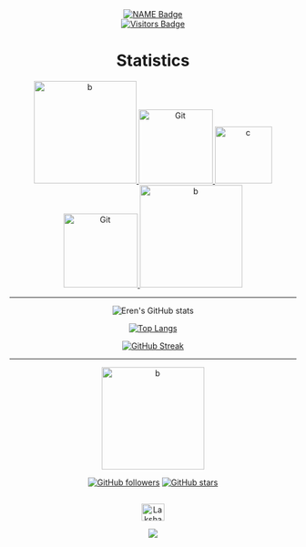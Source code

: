<div align="center">
  <a href="https://github.com/erensolmaz">
    <img src="https://img.shields.io/badge/erensolmaz-181717?style=for-the-badge&logo=github&logoColor=white" alt="NAME Badge">
  </a>
</div>
<div align="center">
  <a href="https://github.com/erensolmaz">
    <img src="https://komarev.com/ghpvc/?username=erensolmaz&label=Visitors&color=181717&style=flat" alt="Visitors Badge" />
  </a>
</div>







<div align="center">



<!--
**erensolmaz/erensolmaz** is a ✨ _special_ ✨ repository because its `README.md` (this file) appears on your GitHub profile.
Here are some ideas to get you started:
- 🔭 I’m currently working on ...
- 🌱 I’m currently learning ...
- 👯 I’m looking to collaborate on ...
- 🤔 I’m looking for help with ...
- 💬 Ask me about ...
- 📫 How to reach me: ...
- 😄 Pronouns: ...
- ⚡ Fun fact: ...
-->




 # Statistics 

<a href="https://github.com/" target="_blank" rel="noreferrer">  <img src="https://media.giphy.com/media/BMJVBbow2MTIGtRBqQ/giphy.gif" width="180" alt="b"/> </a>
<a href="https://git-scm.com/" target="_blank" rel="noreferrer">  <img src="https://media.giphy.com/media/kH1DBkPNyZPOk0BxrM/giphy.gif" width="130"  alt="Git"/> </a>
 <a href="https://github.com/" target="_blank" rel="noreferrer">  <img src="https://i.giphy.com/media/KzJkzjggfGN5Py6nkT/200.webp" width="100" alt="c"/> </a>
   <a href="https://git-scm.com/" target="_blank" rel="noreferrer">  <img src="https://media.giphy.com/media/kH1DBkPNyZPOk0BxrM/giphy.gif" width="130"  alt="Git"/> </a>
<a href="https://github.com/" target="_blank" rel="noreferrer">  <img src="https://media.giphy.com/media/BMJVBbow2MTIGtRBqQ/giphy.gif" width="180" alt="b"/> </a>

<hr>

![Eren's GitHub stats](https://github-readme-stats.vercel.app/api?username=erensolmaz&theme=codeSTACKr&show_icons=true)

[![Top Langs](https://github-readme-stats.vercel.app/api/top-langs/?username=erensolmaz&theme=codeSTACKr)](https://github.com/erensolmaz/github-readme-stats)

[![GitHub Streak](https://github-readme-streak-stats.herokuapp.com?user=erensolmaz&theme=highcontrast&border_radius=&ring=DD5119&background=0B151E&border=101D2D&dates=FFCE36&currStreakLabel=40DD20)](https://git.io/streak-stats)

<hr>

<a href="https://github.com/" target="_blank" rel="noreferrer">  <img src="https://media.giphy.com/media/gkUxOOHXZEoZKc9bGr/giphy.gif" width="180" alt="b"/> </a>

[![GitHub followers](https://img.shields.io/github/followers/erensolmaz?style=for-the-badge&logo=github&color=orange)](https://github.com/erensolmaz?tab=followers)
[![GitHub stars](https://img.shields.io/github/stars/erensolmaz?style=for-the-badge&logo=github&color=orange)](https://github.com/erensolmaz?tab=stars)

  ##


  <p align="center">
  <a href="https://www.linkedin.com/in/noiren/" target="_blank"><img align="center"
      src="https://raw.githubusercontent.com/rahuldkjain/github-profile-readme-generator/master/src/images/icons/Social/linked-in-alt.svg"
      alt="Lakshay" height="30" width="40" /></a>

</p>
 <p  align="center">
<img src="https://user-images.githubusercontent.com/73097560/115834477-dbab4500-a447-11eb-908a-139a6edaec5c.gif"> 
 
</div>
